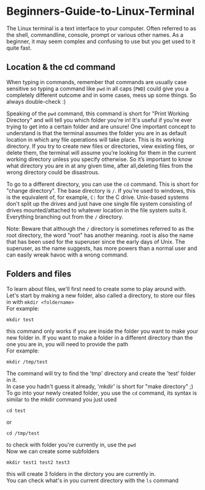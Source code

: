 # Beginners-Guide-to-Linux-Terminal

The Linux terminal is a text interface to your computer. Often referred to as the shell, commandline, console, prompt or various other names. As a beginner, it may seem complex and confusing to use but you get used to it quite fast. 

## Location & the cd command
When typing in commands, remember that commands are usually case sensitive so typing a command like `pwd` in all caps (`PWD`) could give you a completely different outcome and in some cases, mess up some things. So always double-check :)

Speaking of the `pwd` command, this command is short for "Print Working Directory" and will tell you which folder you're in! It's useful if you're ever trying to get into a certain folder and are unsure! One important concept to understand is that the terminal assumes the folder you are in as default location in which any file operations will take place. This is its working directory. If you try to create new files or directories, view existing files, or delete them, the terminal will assume you’re looking for them in the current working directory unless you specify otherwise. So it’s important to know what directory you are in at any given time, after all,deleting files from the wrong directory could be disastrous.    

To go to a different directory, you can use the `cd` command. This is short for "change directory". The base directory is `/`. If you're used to windows, this is the equivalent of, for example, `C:` for the C drive. Unix-based systems don't split up the drives and just have one single file system consisting of drives mounted/attached to whatever location in the file system suits it. Everything branching out from the `/` directory.

Note: Beware that although the `/` directory is sometimes referred to as the root directory, the word "root" has another meaning. root is also the name that has been used for the superuser since the early days of Unix. The superuser, as the name suggests, has more powers than a normal user and can easily wreak havoc with a wrong command.

## Folders and files
To learn about files, we'll first need to create some to play around with. Let's start by making a new folder, also called a directory, to store our files in with `mkdir <foldername>`    
For example:    
```
mkdir test
```
this command only works if you are inside the folder you want to make your new folder in. If you want to make a folder in a different directory than the one you are in, you will need to provide the path    
For example:    
```
mkdir /tmp/test
```
The command will try to find the 'tmp' directory and create the 'test' folder in it.    
In case you hadn't guess it already, 'mkdir' is short for "make directory" ;)    
To go into your newly created folder, you use the `cd` command, its syntax is similar to the mkdir command you just used    
```
cd test
```
or
```
cd /tmp/test
```
to check with folder you're currently in, use the `pwd`    
Now we can create some subfolders    
```
mkdir test1 test2 test3
```
this will create 3 folders in the dirctory you are currently in.    
You can check what's in you current directory with the `ls` command    

